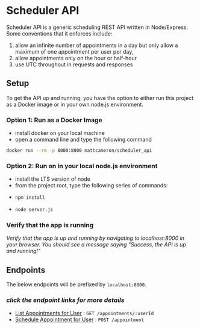 # Scheduler API

Scheduler API is a generic scheduling REST API written in Node/Express. Some conventions that it enforces include:

1. allow an infinite number of appointments in a day but only allow a maximum of one appointment per user per day,
2. allow appointments only on the hour or half-hour
3. use UTC throughout in requests and responses

## Setup

To get the API up and running, you have the option to either run this project as a Docker image or in your own node.js environment.

### Option 1: Run as a Docker Image

- install docker on your local machine
- open a command line and type the following command

```bash
docker run --rm -p 8000:8000 mattcameron/scheduler_api
```

### Option 2: Run on in your local node.js environment

- install the LTS version of node
- from the project root, type the following series of commands:
- ```bash
  npm install
  ```
- ```bash
  node server.js
  ```

### Verify that the app is running

_Verify that the app is up and running by navigating to localhost:8000 in your browser. You should see a message saying "Success, the API is up and running!"_

## Endpoints

The below endpoints will be prefixed by `localhost:8000`.

### _click the endpoint links for more details_

- [List Appointments for User](docs/get_endpoint.md) : `GET /appointments/:userId`
- [Schedule Appointment for User](docs/post_endpoint.md) : `POST /appointment`
